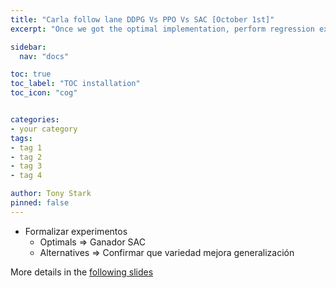 ```yaml
---
title: "Carla follow lane DDPG Vs PPO Vs SAC [October 1st]"
excerpt: "Once we got the optimal implementation, perform regression experiments"

sidebar:
  nav: "docs"

toc: true
toc_label: "TOC installation"
toc_icon: "cog"


categories:
- your category
tags:
- tag 1
- tag 2
- tag 3
- tag 4

author: Tony Stark
pinned: false
---
```


- Formalizar experimentos
  - Optimals => Ganador SAC
  - Alternatives => Confirmar que variedad mejora generalización

More details in the [following slides](https://docs.google.com/presentation/d/1OdS9u3KbrPeXmpR2FwH7HOw4Oon_68_fEvUuEqYyO5w/edit?slide=id.g36ef3caac92_0_22#slide=id.g36ef3caac92_0_22)